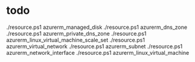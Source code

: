 # todo

./resource.ps1 azurerm_managed_disk
./resource.ps1 azurerm_dns_zone
./resource.ps1 azurerm_private_dns_zone
./resource.ps1 azurerm_linux_virtual_machine_scale_set
./resource.ps1 azurerm_virtual_network
./resource.ps1 azurerm_subnet
./resource.ps1 azurerm_network_interface
./resource.ps1 azurerm_linux_virtual_machine
